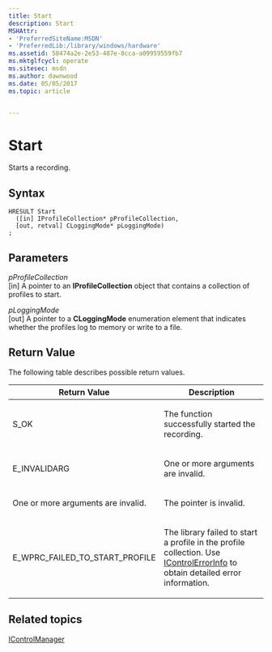 ```yaml
---
title: Start
description: Start
MSHAttr:
- 'PreferredSiteName:MSDN'
- 'PreferredLib:/library/windows/hardware'
ms.assetid: 58474a2e-2e53-487e-8cca-a09959559fb7
ms.mktglfcycl: operate
ms.sitesec: msdn
ms.author: dawnwood
ms.date: 05/05/2017
ms.topic: article


---
```


# Start


Starts a recording.

## Syntax


```
HRESULT Start
  ([in] IProfileCollection* pProfileCollection,
  [out, retval] CLoggingMode* pLoggingMode)
;
```

## Parameters


<a href="" id="pprofilecollection"></a>*pProfileCollection*  
\[in\] A pointer to an **IProfileCollection** object that contains a collection of profiles to start.

<a href="" id="ploggingmode"></a>*pLoggingMode*  
\[out\] A pointer to a **CLoggingMode** enumeration element that indicates whether the profiles log to memory or write to a file.

## Return Value


The following table describes possible return values.

<table>
<colgroup>
<col width="50%" />
<col width="50%" />
</colgroup>
<thead>
<tr class="header">
<th>Return Value</th>
<th>Description</th>
</tr>
</thead>
<tbody>
<tr class="odd">
<td><p>S_OK</p></td>
<td><p>The function successfully started the recording.</p></td>
</tr>
<tr class="even">
<td><p>E_INVALIDARG</p></td>
<td><p>One or more arguments are invalid.</p></td>
</tr>
<tr class="odd">
<td><p>One or more arguments are invalid.</p></td>
<td><p>The pointer is invalid.</p></td>
</tr>
<tr class="even">
<td><p>E_WPRC_FAILED_TO_START_PROFILE</p></td>
<td><p>The library failed to start a profile in the profile collection. Use <a href="icontrolerrorinfo.md" data-raw-source="[IControlErrorInfo](icontrolerrorinfo.md)">IControlErrorInfo</a> to obtain detailed error information.</p></td>
</tr>
</tbody>
</table>

 

## Related topics


[IControlManager](icontrolmanager.md)

 

 








